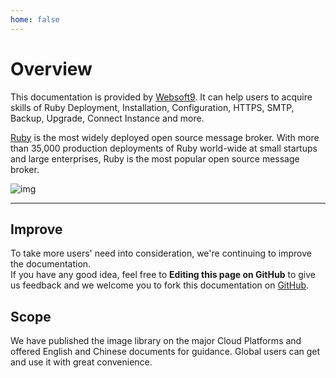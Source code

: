 ```yaml
---
home: false
---
```


# Overview

This documentation is provided by [Websoft9](https://www.websoft9.com/). It can help users to acquire skills of Ruby Deployment, Installation, Configuration, HTTPS, SMTP, Backup, Upgrade, Connect Instance and more.

[Ruby](https://ruby-server.apache.org/) is the most widely deployed open source message broker. With more than 35,000 production deployments of Ruby world-wide at small startups and large enterprises, Ruby is the most popular open source message broker.

![img](https://libs.websoft9.com/Websoft9/DocsPicture/en/ruby/ruby-stackframe-websoft9.png)

---

## Improve

To take more users' need into consideration, we're continuing to improve the documentation.  
If you have any good idea, feel free to **Editing this page on GitHub** to give us feedback and we welcome you to fork this documentation on [GitHub](https://github.com/Websoft9/ansible-ruby).

## Scope

We have published the image library on the major Cloud Platforms and offered English and Chinese documents for guidance. Global users can get and use it with great convenience.
